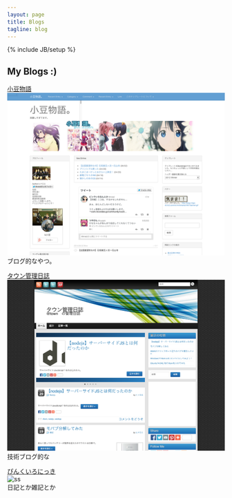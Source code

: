 ```yaml
---
layout: page
title: Blogs
tagline: blog
---
```

{% include JB/setup %}

## My Blogs :)



[小豆物語]()  
![ss](/assets/images/fc2b.png)  
ブログ的なやつ。

[タウン管理日誌]()  
![ss](/assets/images/townad.png)  
技術ブログ的な

[ぴんくいろにっき]()  
![ss](pd.png)  
日記とか雑記とか

